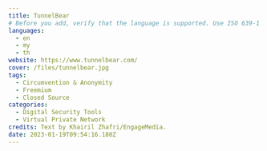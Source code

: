 ```yaml
---
title: TunnelBear
# Before you add, verify that the language is supported. Use ISO 639-1 code only without country code. ms instead of ms_MY. If the source language is English, do not add to the list.
languages:
  - en
  - my
  - th
website: https://www.tunnelbear.com/
cover: /files/tunnelbear.jpg
tags:
  - Circumvention & Anonymity
  - Freemium
  - Closed Source
categories:
  - Digital Security Tools
  - Virtual Private Network
credits: Text by Khairil Zhafri/EngageMedia.
date: 2023-01-19T09:54:16.180Z
---
```


